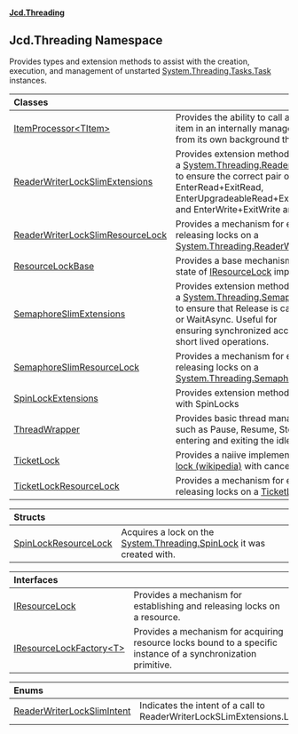 #### [Jcd.Threading](index.md 'index')

## Jcd.Threading Namespace

Provides types and extension methods to assist with the creation, execution, and
management of unstarted [System.Threading.Tasks.Task](https://docs.microsoft.com/en-us/dotnet/api/System.Threading.Tasks.Task 'System.Threading.Tasks.Task') instances.

| Classes | |
| :--- | :--- |
| [ItemProcessor&lt;TItem&gt;](ItemProcessor_TItem_.md 'Jcd.Threading.ItemProcessor<TItem>') | Provides the ability to call a delegate on each item in an internally managed queue<br/>from its own background thread. |
| [ReaderWriterLockSlimExtensions](ReaderWriterLockSlimExtensions.md 'Jcd.Threading.ReaderWriterLockSlimExtensions') | Provides extension methods to simplify using a [System.Threading.ReaderWriterLockSlim](https://docs.microsoft.com/en-us/dotnet/api/System.Threading.ReaderWriterLockSlim 'System.Threading.ReaderWriterLockSlim')<br/>to ensure the correct pair of EnterRead+ExitRead, EnterUpgradeableRead+ExitUpgradeableRead,<br/>and EnterWrite+ExitWrite are called. |
| [ReaderWriterLockSlimResourceLock](ReaderWriterLockSlimResourceLock.md 'Jcd.Threading.ReaderWriterLockSlimResourceLock') | Provides a mechanism for establishing and releasing locks on a [System.Threading.ReaderWriterLockSlim](https://docs.microsoft.com/en-us/dotnet/api/System.Threading.ReaderWriterLockSlim 'System.Threading.ReaderWriterLockSlim'). |
| [ResourceLockBase](ResourceLockBase.md 'Jcd.Threading.ResourceLockBase') | Provides a base mechanism for managing the state of [IResourceLock](IResourceLock.md 'Jcd.Threading.IResourceLock') implementations. |
| [SemaphoreSlimExtensions](SemaphoreSlimExtensions.md 'Jcd.Threading.SemaphoreSlimExtensions') | Provides extension methods to simplify using a [System.Threading.SemaphoreSlim](https://docs.microsoft.com/en-us/dotnet/api/System.Threading.SemaphoreSlim 'System.Threading.SemaphoreSlim')<br/>to ensure that Release is called for every Wait or WaitAsync. Useful for<br/>ensuring synchronized access to data for short lived operations. |
| [SemaphoreSlimResourceLock](SemaphoreSlimResourceLock.md 'Jcd.Threading.SemaphoreSlimResourceLock') | Provides a mechanism for establishing and releasing locks on a [System.Threading.SemaphoreSlim](https://docs.microsoft.com/en-us/dotnet/api/System.Threading.SemaphoreSlim 'System.Threading.SemaphoreSlim'). |
| [SpinLockExtensions](SpinLockExtensions.md 'Jcd.Threading.SpinLockExtensions') | Provides extension methods to aid in working with SpinLocks |
| [ThreadWrapper](ThreadWrapper.md 'Jcd.Threading.ThreadWrapper') | Provides basic thread management facilities such as Pause, Resume, Stop, Start and<br/>entering and exiting the idle state. |
| [TicketLock](TicketLock.md 'Jcd.Threading.TicketLock') | Provides a naiive implementation of a [Ticket lock (wikipedia)](https://en.wikipedia.org/wiki/Ticket_lock 'https://en.wikipedia.org/wiki/Ticket_lock') with cancellation support. |
| [TicketLockResourceLock](TicketLockResourceLock.md 'Jcd.Threading.TicketLockResourceLock') | Provides a mechanism for establishing and releasing locks on a [TicketLock](TicketLock.md 'Jcd.Threading.TicketLock'). |

| Structs | |
| :--- | :--- |
| [SpinLockResourceLock](SpinLockResourceLock.md 'Jcd.Threading.SpinLockResourceLock') | Acquires a lock on the [System.Threading.SpinLock](https://docs.microsoft.com/en-us/dotnet/api/System.Threading.SpinLock 'System.Threading.SpinLock') it was created with. |

| Interfaces | |
| :--- | :--- |
| [IResourceLock](IResourceLock.md 'Jcd.Threading.IResourceLock') | Provides a mechanism for establishing and releasing locks on a resource. |
| [IResourceLockFactory&lt;T&gt;](IResourceLockFactory_T_.md 'Jcd.Threading.IResourceLockFactory<T>') | Provides a mechanism for acquiring resource locks bound to a specific instance of a synchronization primitive. |

| Enums | |
| :--- | :--- |
| [ReaderWriterLockSlimIntent](ReaderWriterLockSlimIntent.md 'Jcd.Threading.ReaderWriterLockSlimIntent') | Indicates the intent of a call to ReaderWriterLockSLimExtensions.Lock. |
